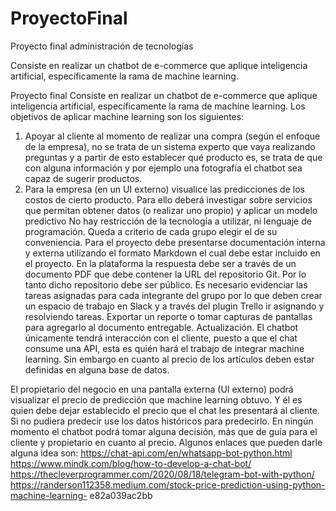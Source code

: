 # ProyectoFinal
Proyecto final administración de tecnologías

Consiste en realizar un chatbot de e-commerce que aplique inteligencia artificial, específicamente la
rama de machine learning.

Proyecto final
Consiste en realizar un chatbot de e-commerce que aplique inteligencia artificial, específicamente la
rama de machine learning.
Los objetivos de aplicar machine learning son los siguientes:
1. Apoyar al cliente al momento de realizar una compra (según el enfoque de la empresa), no se
trata de un sistema experto que vaya realizando preguntas y a partir de esto establecer qué
producto es, se trata de que con alguna información y por ejemplo una fotografía el chatbot sea
capaz de sugerir productos.
2. Para la empresa (en un UI externo) visualice las predicciones de los costos de cierto producto.
Para ello deberá investigar sobre servicios que permitan obtener datos (o realizar uno propio) y
aplicar un modelo predictivo
No hay restricción de la tecnología a utilizar, ni lenguaje de programación. Queda a criterio de cada
grupo elegir el de su conveniencia.
Para el proyecto debe presentarse documentación interna y externa utilizando el formato Markdown el
cual debe estar incluido en el proyecto. En la plataforma la respuesta debe ser a través de un documento
PDF que debe contener la URL del repositorio Git. Por lo tanto dicho repositorio debe ser público.
Es necesario evidenciar las tareas asignadas para cada integrante del grupo por lo que deben crear un
espacio de trabajo en Slack y a través del plugin Trello ir asignando y resolviendo tareas. Exportar un
reporte o tomar capturas de pantallas para agregarlo al documento entregable.
Actualización.
El chatbot únicamente tendrá interacción con el cliente, puesto a que el chat consume una API, esta es
quién hará el trabajo de integrar machine learning. Sin embargo en cuanto al precio de los artículos
deben estar definidas en alguna base de datos.

El propietario del negocio en una pantalla externa (UI externo) podrá visualizar el precio de predicción
que machine learning obtuvo. Y él es quien debe dejar establecido el precio que el chat les presentará al
cliente. Si no pudiera predecir use los datos históricos para predecirlo.
En ningún momento el chatbot podrá tomar alguna decisión, más que de guía para el cliente y
propietario en cuanto al precio.
Algunos enlaces que pueden darle alguna idea son:
https://chat-api.com/en/whatsapp-bot-python.html
https://www.mindk.com/blog/how-to-develop-a-chat-bot/
https://thecleverprogrammer.com/2020/08/18/telegram-bot-with-python/
https://randerson112358.medium.com/stock-price-prediction-using-python-machine-learning-
e82a039ac2bb
